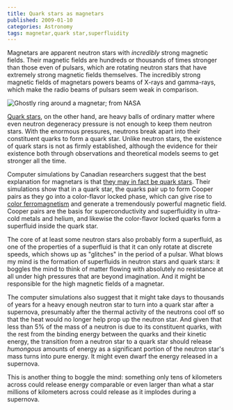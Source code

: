 ```yaml
---
title: Quark stars as magnetars
published: 2009-01-10
categories: Astronomy
tags: magnetar,quark star,superfluidity
---
```


Magnetars are apparent neutron stars with <em>incredibly</em> strong magnetic fields.
Their magnetic fields are hundreds or thousands of times stronger than those even of
pulsars, which are rotating neutron stars that have extremely strong magnetic fields
themselves.  The incredibly strong magnetic fields of magnetars powers beams of X-rays and
gamma-rays, which make the radio beams of pulsars seem weak in comparison.

![Ghostly ring around a magnetar; from [NASA](https://www.nasa.gov/mission_pages/spitzer/multimedia/20080528.html)](231303main_magnetar-516.jpg)

<a href="/2008/06/quark-stars-from-stellar-explosion-remnants/">Quark stars</a>, on the
other hand, are heavy balls of ordinary matter where even neutron degeneracy pressure is
not enough to keep them neutron stars.  With the enormous pressures, neutrons break apart
into their constituent quarks to form a quark star.  Unlike neutron stars, the existence
of quark stars is not as firmly established, although the evidence for their existence
both through observations and theoretical models seems to get stronger all the time.

<!--more-->

Computer simulations by Canadian researchers suggest that the best explanation for
magnetars is that <a
href="https://www.universetoday.com/23327/could-quark-stars-explain-magnetars-strong-magnetic-field/">they
may in fact be quark stars</a>.  Their simulations show that in a quark star, the quarks
pair up to form Cooper pairs as they go into a color-flavor locked phase, which can give
rise to <a href="https://arxiv.org/abs/nucl-th/0304005">color ferromagnetism</a> and
generate a tremendously powerful magnetic field.  Cooper pairs are the basis for
superconductivity and superfluidity in ultra-cold metals and helium, and likewise the
color-flavor locked quarks form a superfluid inside the quark star.

The core of at least some neutron stars also probably form a superfluid, as one of the
properties of a superfluid is that it can only rotate at discrete speeds, which shows up
as "glitches" in the period of a pulsar.  What blows my mind is the formation of
superfluids in neutron stars and quark stars: it boggles the mind to think of matter
flowing with absolutely no resistance at all under high pressures that are beyond
imagination.  And it might be responsible for the high magnetic fields of a magnetar.

The computer simulations also suggest that it might take days to thousands of years for a
heavy enough neutron star to turn into a quark star after a supernova, presumably after
the thermal activity of the neutrons cool off so that the heat would no longer help prop
up the neutron star.  And given that less than 5% of the mass of a neutron is due to its
constituent quarks, with the rest from the binding energy between the quarks and their
kinetic energy, the transition from a neutron star to a quark star should release
<em>humongous</em> amounts of energy as a significant portion of the neutron star's mass
turns into pure energy.  It might even dwarf the energy released in a supernova.

This is another thing to boggle the mind: something only tens of kilometers across could
release energy comparable or even larger than what a star millions of kilometers across
could release as it implodes during a supernova.
